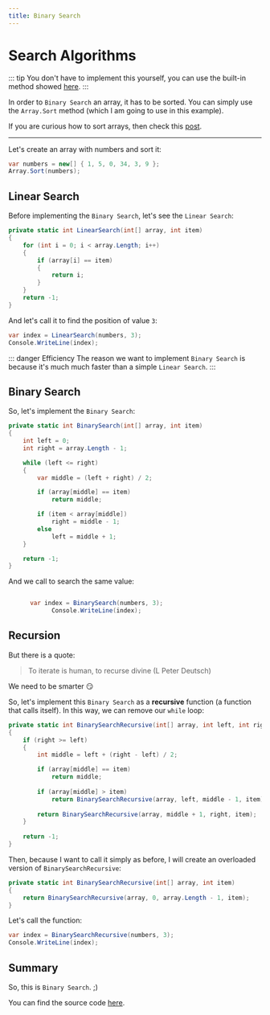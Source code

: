 ```yaml
---
title: Binary Search
---
```


# Search Algorithms

::: tip
You don't have to implement this yourself, you can use the built-in method showed [here](/csharp/arrays/methods.html#array-binarysearch).
:::

In order to `Binary Search` an array, it has to be sorted. You can simply use the `Array.Sort` method (which I am going to use in this example). 

If you are curious how to sort arrays, then check this [post](/csharp/arrays/quicksort.md).

---

Let's create an array with numbers and sort it:

``` csharp
var numbers = new[] { 1, 5, 0, 34, 3, 9 };
Array.Sort(numbers);
```

## Linear Search
Before implementing the `Binary Search`, let's see the `Linear Search`:

``` csharp
private static int LinearSearch(int[] array, int item)
{
    for (int i = 0; i < array.Length; i++)
    {
        if (array[i] == item)
        {
            return i;
        }
    }
    return -1;
}
```

And let's call it to find the position of value `3`:
``` csharp
var index = LinearSearch(numbers, 3);
Console.WriteLine(index);
```

::: danger Efficiency
The reason we want to implement `Binary Search` is because it's much much faster than a simple `Linear Search`.
:::

## Binary Search

So, let's implement the `Binary Search`:

``` csharp
private static int BinarySearch(int[] array, int item)
{
    int left = 0;
    int right = array.Length - 1;

    while (left <= right)
    {
        var middle = (left + right) / 2;

        if (array[middle] == item)
            return middle;

        if (item < array[middle])
            right = middle - 1;
        else
            left = middle + 1;
    }

    return -1;
}
```

And we call to search the same value:
``` csharp

      var index = BinarySearch(numbers, 3);
            Console.WriteLine(index);
```

## Recursion

But there is a quote:
> To iterate is human, to recurse divine (L Peter Deutsch)


We need to be smarter :smirk:

So, let's implement this `Binary Search` as a **recursive** function (a function that calls itself). In this way, we can remove our `while` loop:

``` csharp
private static int BinarySearchRecursive(int[] array, int left, int right, int item)
{
    if (right >= left)
    {
        int middle = left + (right - left) / 2;

        if (array[middle] == item)
            return middle;
        
        if (array[middle] > item)
            return BinarySearchRecursive(array, left, middle - 1, item);
        
        return BinarySearchRecursive(array, middle + 1, right, item);
    }
    
    return -1;
}
```

Then, because I want to call it simply as before, I will create an overloaded version of `BinarySearchRecursive`:

``` csharp
private static int BinarySearchRecursive(int[] array, int item)
{
    return BinarySearchRecursive(array, 0, array.Length - 1, item);
}
```

Let's call the function:

``` csharp
var index = BinarySearchRecursive(numbers, 3);
Console.WriteLine(index);
```

## Summary
So, this is `Binary Search`. ;)

You can find the source code [here](https://github.com/danielsimionescu/csharp-binarysearch).

